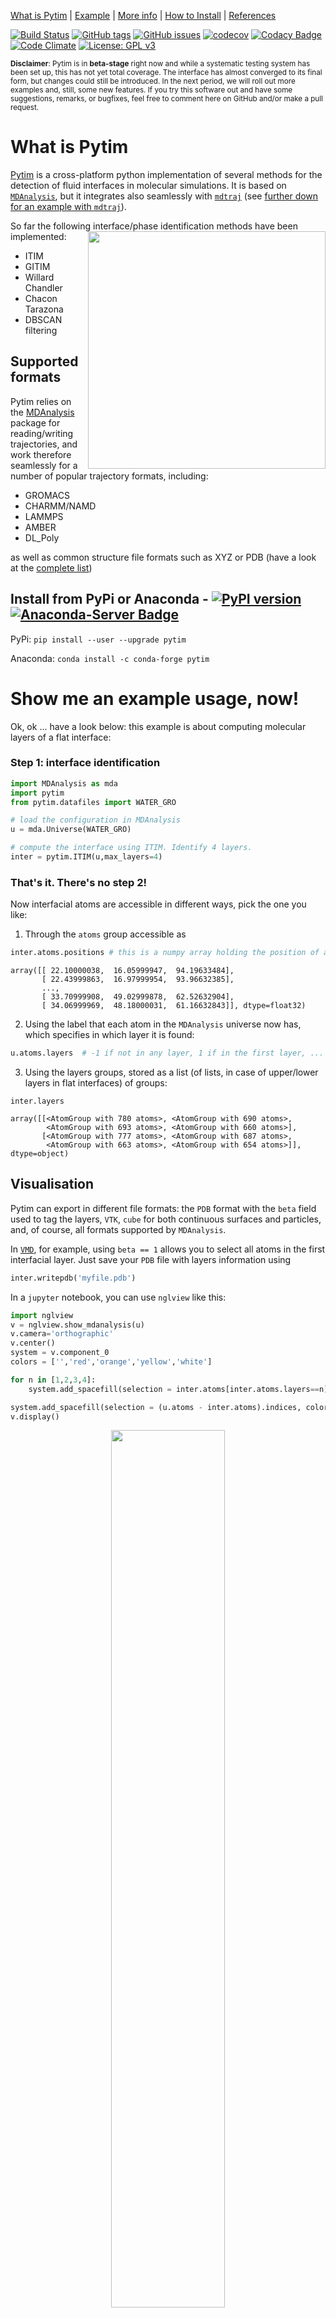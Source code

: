 [What is Pytim](#what-is-pytim) | [Example](#example) | [More info](#more-info)  | [How to Install](#installation) | [References](#references)


[![Build Status](https://travis-ci.org/Marcello-Sega/pytim.svg?branch=master)](https://travis-ci.org/Marcello-Sega/pytim)
[![GitHub tags](https://img.shields.io/github/tag/Marcello-Sega/pytim.svg)](https://github.com/Marcello-Sega/pytim/)
[![GitHub issues](https://img.shields.io/github/issues/Marcello-Sega/pytim.svg)](https://github.com/Marcello-Sega/pytim/issues)
[![codecov](https://codecov.io/gh/Marcello-Sega/pytim/branch/master/graph/badge.svg)](https://codecov.io/gh/Marcello-Sega/pytim)
[![Codacy Badge](https://api.codacy.com/project/badge/Grade/5f3f2e7be75b46c1a6e4a3d44e3bb900)](https://www.codacy.com/app/Marcello-Sega/pytim?utm_source=github.com&amp;utm_medium=referral&amp;utm_content=Marcello-Sega/pytim&amp;utm_campaign=Badge_Grade)
[![Code Climate](https://codeclimate.com/github/Marcello-Sega/pytim/badges/gpa.svg)](https://codeclimate.com/github/Marcello-Sega/pytim)
[![License: GPL v3](https://img.shields.io/badge/License-GPL%20v3-blue.svg)](https://www.gnu.org/licenses/gpl-3.0)

<sub>**Disclaimer**: Pytim is in **beta-stage** right now and while a systematic testing system has been set up, this has not yet total coverage. The interface has almost converged to its final form, but changes could still be introduced. In the next period, we will roll out more examples and, still, some new features. If you try this software out and have some suggestions, remarks, or bugfixes, feel free to comment here on GitHub and/or make a pull request. </sub>

# What is Pytim

[Pytim](https://marcello-sega.github.io/pytim/) is a cross-platform python implementation of several methods for the detection of fluid interfaces in molecular simulations. It is based on [`MDAnalysis`](https://www.mdanalysis.org/), but it integrates also seamlessly with [`mdtraj`](http://mdtraj.org/) (see [further down for an example with `mdtraj`](#mdtraj-example)). 

So far the following interface/phase identification methods have been implemented:
<img src="https://github.com/Marcello-Sega/pytim/raw/IMAGES/_images/micelle_cut.png" width="380" align="right" style="z-index:999;">


* ITIM
* GITIM 
* Willard Chandler
* Chacon Tarazona
* DBSCAN filtering

## Supported formats
Pytim relies on the [MDAnalysis](http://www.mdanalysis.org/)
package for reading/writing trajectories, and work therefore seamlessly for a number of popular trajectory formats, including:  
* GROMACS
* CHARMM/NAMD
* LAMMPS
* AMBER
* DL_Poly

as well as common structure file formats such as XYZ or PDB (have a look at the [complete list](https://pythonhosted.org/MDAnalysis/documentation_pages/coordinates/init.html#id1))

## Install from PyPi or Anaconda - [![PyPI version](https://badge.fury.io/py/pytim.svg)](https://badge.fury.io/py/pytim) [![Anaconda-Server Badge](https://anaconda.org/conda-forge/pytim/badges/version.svg)](https://anaconda.org/conda-forge/pytim)

PyPi:     ``` pip install --user --upgrade pytim ```

Anaconda: ``` conda install -c conda-forge pytim ```



# <a name="example"></a> Show me an example usage, now!

Ok, ok ... have a look below: this example is about computing molecular layers of a flat interface:

### Step 1: interface identification


```python
import MDAnalysis as mda
import pytim
from pytim.datafiles import WATER_GRO

# load the configuration in MDAnalysis
u = mda.Universe(WATER_GRO)

# compute the interface using ITIM. Identify 4 layers.
inter = pytim.ITIM(u,max_layers=4)
```

### That's it. There's no step 2!

Now interfacial atoms are accessible in different ways, pick the one you like:

1. Through the `atoms` group accessible as

```python
inter.atoms.positions # this is a numpy array holding the position of atoms in the layers
```

    array([[ 22.10000038,  16.05999947,  94.19633484],
           [ 22.43999863,  16.97999954,  93.96632385],
           ...,
           [ 33.70999908,  49.02999878,  62.52632904],
           [ 34.06999969,  48.18000031,  61.16632843]], dtype=float32)

2. Using the label that each atom in the `MDAnalysis` universe now has, which specifies in which layer it is found: 

```python
u.atoms.layers  # -1 if not in any layer, 1 if in the first layer, ...
```

3. Using the layers groups, stored as a list (of lists, in case of upper/lower layers in flat interfaces) of groups: 

```pythin
inter.layers

array([[<AtomGroup with 780 atoms>, <AtomGroup with 690 atoms>,
        <AtomGroup with 693 atoms>, <AtomGroup with 660 atoms>],
       [<AtomGroup with 777 atoms>, <AtomGroup with 687 atoms>,
        <AtomGroup with 663 atoms>, <AtomGroup with 654 atoms>]], dtype=object)
```

## Visualisation

Pytim can export in different file formats: the `PDB` format with the `beta` field used to tag the layers, `VTK`, `cube` for both continuous surfaces and particles, and, of course, all formats supported by `MDAnalysis`. 

In [`VMD`](www.ks.uiuc.edu/Research/vmd/), for example, using `beta == 1` allows you to select all atoms in the first interfacial layer. Just save your `PDB` file with layers information using

```python
inter.writepdb('myfile.pdb')
```


In a `jupyter` notebook, you can use `nglview` like this:


```python
import nglview
v = nglview.show_mdanalysis(u)
v.camera='orthographic'
v.center()
system = v.component_0
colors = ['','red','orange','yellow','white']

for n in [1,2,3,4]:
    system.add_spacefill(selection = inter.atoms[inter.atoms.layers==n].indices, color=colors[n] )

system.add_spacefill(selection = (u.atoms - inter.atoms).indices, color='gray' )
v.display()
```
<p align="center">

<img src="https://github.com/Marcello-Sega/pytim/raw/IMAGES/_images/output_13_0.png" width="60%" align="center" style="z-index:999;">
</p>

## Analysing trajectories (`MDAnalysis` and `mdtraj`)

Once one of the pytim classes (`ITIM`,`GITIM`,`WillardChandler`,...) has been initialised, whenever a new frame is loaded, the interfacial properties will be calculated automatically without need of doing anything else

### MDAnalysis example

```python
import MDAnalysis as mda
import pytim 
from pytim.datafiles import WATER_GRO, WATER_XTC 

u = mda.Universe(WATER_GRO,WATER_XTC)
inter = pytim.ITIM(u)
for step in u.trajectory[:]:
    print "surface atoms:", repr(inter.atoms)
```

### mdtraj example

Under the hood, `pytim` will use `MDAnalysis`, but this is made (almost completely) transparent to the user, so that interoperability with other software is easy to implement. For example, to analyse a trajectory loaded with `mdtraj`, it is enough to do the following:

```python
import mdtraj
import pytim                     
from pytim.datafiles import WATER_GRO, WATER_XTC 

t = mdtraj.load_xtc(WATER_XTC,top=WATER_GRO) 
inter = pytim.ITIM(t) 
for step in t[:]:
        print "surface atoms:" , repr(inter.atoms.indices)
```


## <a name="non-flat-interfaces"></a> What if the interface is not flat? 

You could use GITIM, or the Willard-Chandler method. 
Let's have a look first at **GITIM**:

```python
import MDAnalysis as mda
import pytim
from   pytim.datafiles import *

u       = mda.Universe(MICELLE_PDB)
g       = u.select_atoms('resname DPC')

interface = pytim.GITIM(u,group=g,molecular=False,
                        symmetry='spherical',alpha=2.5)
layer = interface.layers[0]
interface.writepdb('gitim.pdb',centered=False)
print repr(layer)
<AtomGroup with 872 atoms>
```

`nglview` can be used to show a section cut of the micelle in a `jupyter` notebook:

```python
import nglview
import numpy as np

v = nglview.show_mdanalysis(u)
v.camera='orthographic'
v.center()
v.add_unitcell()
system = v.component_0
system.clear()

selection = g.atoms.positions[:,2]>30.
system.add_spacefill(selection =g.atoms.indices[selection])

selection = np.logical_and(inter.atoms.layers==1,inter.atoms.positions[:,2]>30.)
system.add_spacefill(selection =inter.atoms.indices[selection], color='yellow' )
v.display()

```

<p align="center">

<img src="https://github.com/Marcello-Sega/pytim/raw/IMAGES/_images/micelle-gitim.png" width="40%" align="middle">
</p>

The **Willard-Chandler** method can be used, instead to find out isodensity surfaces:

```python
import MDAnalysis as mda
import pytim
from pytim.datafiles import MICELLE_PDB
import nglview

u = mda.Universe(MICELLE_PDB)
g = u.select_atoms('resname DPC')
```

```python
interface = pytim.WillardChandler(u, group=g, mesh=1.5, alpha=3.0)
interface.writecube('data.cube')
```

Done, the density file is written in `.cube` format, we can now open it with 
programs such as [`Paraview`](https://www.paraview.org/), or visualize it in a
jupyter notebook with `nglview`

```python
view = nglview.show_mdanalysis(u.atoms) # the atoms, this will be component_0 in nglview
view.add_component('data.cube') # the density data, this will be component_1 in nglview

view.clear() # looks like this is needed in order for view._display_image() to work correctly 
# let's center the view on our atoms, and draw them as spheres  
view.component_0.center()
view.component_0.add_spacefill(selection='DPC')

# let's add a transparent, red representation for the isodensity surface at 50% density
view.component_1.add_surface(color='red',isolevelType="value",isolevel=0.5,opacity=0.6) 

# add a nice simulation box
view.add_unitcell()

view.display()
```

<p align="center">

<img src="https://github.com/Marcello-Sega/pytim/raw/IMAGES/_images/micelle-willard-chandler.png" width="60%" align="middle">
</p>

# More info

Have a look at some jupyter notebooks:

1. [An introduction to Pytim](https://github.com/Marcello-Sega/pytim/blob/master/notebooks/An%20introduction%20to%20Pytim.ipynb) 
2. [The Willard-Chandler method]( https://github.com/Marcello-Sega/pytim/blob/master/notebooks/Willard-Chandler%20and%20Cube%20format.ipynb)

Browse the examples in the online manual:

3. [Pytim Online Manual](https://marcello-sega.github.io/pytim/quick.html)

Check out the Pytim Poster from the 10th Liquid Matter Conference 

4. [Available on ResearchGate](http://dx.doi.org/10.13140/RG.2.2.18613.17126)  DOI:10.13140/RG.2.2.18613.17126


# <a name="installation"></a> How to install the package and the documentation? 

## From the PyPI

this will install the latest release present in the Python Package Index:

```
pip install --user --upgrade pytim
```

## From Github
1. Make sure you have an up-to-date version of cython, numpy, scipy and MDAnalysis:

``` 
pip install --user --upgrade cython numpy scipy MDAnalysis
```

2. Download and install pytim

```
git clone https://github.com/Marcello-Sega/pytim.git
cd pytim
python setup.py install --user
```

## Setting the `PYTHONPATH` variable

If you install with the option `--user` (which you have to do if you don't have administrator rights) you shouldn't forget to tell python where to look for the module by setting the `PYTHONPATH` environment variable. 

Under Linux, you could do, for example:
```
export PYTHONPATH=$HOME/.local/lib/python2.7/site-packages
```

Under OS-X, instead, use something like:
```
export PYTHONPATH=$HOME/Library/Python/2.7/lib/python/site-packages
```

You can search for the exact path by issuing the following command:

```
python -c "import site; print(site.USER_SITE)"
```

If this for some reason doesn't work, get some hint using:

```
find $HOME -name site-packages
```


## Trouble installing? 

Some of the most common issues are the following:

**Problem**: The system does not let me write (even using `sudo`) some files

**Solution**: You're most likely running under a recent version of OS-X. Always install packages as user (`pip install <package> --user`

**Problem**: cKDTree complains about the `boxsize` parameter

**Solution**: the version of `scipy` must be >= 0.18


**Problem**: Even though I've upgraded `scipy`, I keep getting problems about `boxsize`

**Solution**: You should tell python where to find packages by setting the variable `$PYTHONPATH` 

**Problem**: some error message mentioning `... file was built for x86_64 which is not the architecture being linked (i386)`

**Solution**: use `export ARCHFLAGS='-arch x86_64'` before installing

**Problem**: I'm getting an annoying message like "UserWarning: Module pytim_dbscan was already imported from [...]"

**Solution**: You've installed pytim, and are launching python within the pytim package directory. Move away from there :)



---------------------------

# References  <img src="https://raw.githubusercontent.com/Marcello-Sega/gitim/ITIM/media/soot1small.png" width="180" align="right" style="z-index:999;">


We plan to submit soon a manuscript to report on the features/improvements of pytim with respect to the previously available code. In the meanwhile, if you use pytim, please cite this web page, and read and cite the papers corresponding to the method you are using:


[M. Sega, S. S. Kantorovich P. Jedlovszky and M. Jorge, _J. Chem. Phys._ **138**, 044110 (2013)](http://dx.doi.org/10.1063/1.4776196) The generalized identification of truly interfacial molecules (ITIM) algorithm for nonplanar interfaces.

[L. B. Pártay, G. Hantal, P. Jedlovszky, Á. Vincze and G. Horvai, _J. Comp. Chem._ **29**, 945 (2008)](http://dx.doi.org/10.1002/jcc.20852) A new method for determining the interfacial molecules and characterizing the surface roughness in computer simulations. Application to the liquid–vapor interface of water

[E. Chacón, P. Tarazona, Phys. Rev. Lett. **91**, 166103 (2003)](http://dx.doi.org/10.1103/PhysRevLett.91.166103) Intrinsic profiles beyond the capillary wave theory: A Monte Carlo study.

[A. P. Willard, D. Chandler, J. Phys. Chem. B **114**,1954 (2010)](http://dx.doi.org/10.1021/jp909219k) Instantaneous Liquid Interfaces

